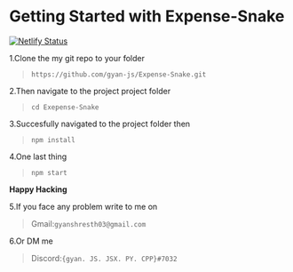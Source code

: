 # Getting Started with Expense-Snake
[![Netlify Status](https://api.netlify.com/api/v1/badges/84218441-f2a5-4b53-9082-beea76d82def/deploy-status)](https://app.netlify.com/sites/banana-trans/deploys)

1.Clone the my git repo to your folder
 >`https://github.com/gyan-js/Expense-Snake.git`<br>

2.Then navigate to the project project folder 
 >`cd Exepense-Snake`<br>
 
3.Succesfully navigated to the project folder then
 >`npm install`<br>
 
4.One last thing 
 >`npm start`

**Happy Hacking**

5.If you face any problem write to me on 
 >Gmail:`gyanshresth03@gmail.com`<br>

6.Or DM me
 >Discord:`{gyan. JS. JSX. PY. CPP}#7032`
